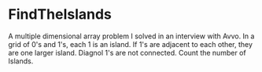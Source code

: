 # FindTheIslands
A multiple dimensional array problem I solved in an interview with Avvo. In a grid of 0's and 1's, each 1 is an island. If 1's are adjacent to each other, they are one larger island. Diagnol 1's are not connected. Count the number of Islands. 
